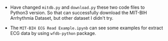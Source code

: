 

+ Have changed `mitdb.py` and `download.py` these two code files to Python3 version. So that can successfully download the MIT-BIH Arrhythmia Dataset, but other dataset I didn't try.

+ The `MIT-BIH ECG Read Example.ipynb` can see some examples for extract ECG data by using `wfdb-python` package.
